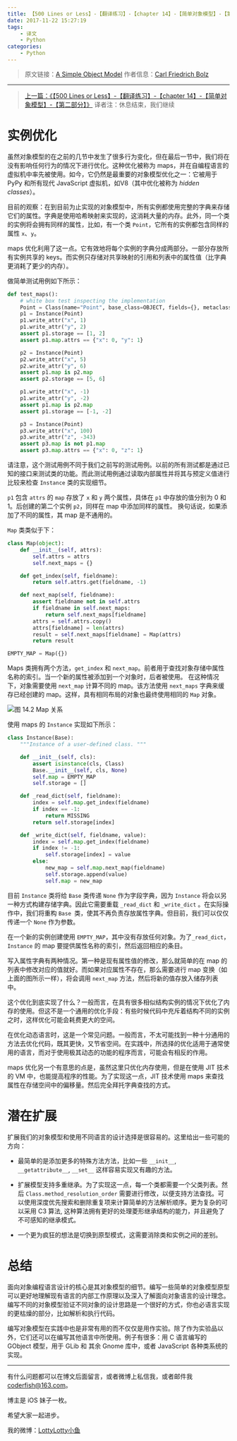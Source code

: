```yaml
---
title: 【500 Lines or Less】-【翻译练习】-【chapter 14】-【简单对象模型】-【第三部分】
date: 2017-11-22 15:27:19
tags:
	- 译文
	- Python
categories:
	- Python
---
```


> 原文链接：[A Simple Object Model](http://aosabook.org/en/500L/a-simple-object-model.html)
> 作者信息：[Carl Friedrich Bolz](https://twitter.com/cfbolz)

----

> [上一篇：《【500 Lines or Less】-【翻译练习】-【chapter 14】-【简单对象模型】-【第二部分】》](http://zhoulingyu.com/2017/10/31/500-Lines-or-Less-14-2/)
> 译者注：休息结束，我们继续

# 实例优化

虽然对象模型的在之前的几节中发生了很多行为变化，但在最后一节中，我们将在没有影响任何行为的情况下进行优化。这种优化被称为 maps，并在自编程语言的虚拟机中率先被使用。如今，它仍然是最重要的对象模型优化之一：它被用于 PyPy 和所有现代 JavaScript 虚拟机，如V8（其中优化被称为 *hidden classes*）。

目前的观察：在到目前为止实现的对象模型中，所有实例都使用完整的字典来存储它们的属性。字典是使用哈希映射来实现的，这消耗大量的内存。此外，同一个类的实例将会拥有同样的属性，比如，有一个类 `Point`，它所有的实例都包含同样的属性 `x`、`y`。

maps 优化利用了这一点。它有效地将每个实例的字典分成两部分。一部分存放所有实例共享的 keys。而实例只存储对共享映射的引用和列表中的属性值（比字典更消耗了更少的内存）。

做简单测试用例如下所示：

```python
def test_maps():
    # white box test inspecting the implementation
    Point = Class(name="Point", base_class=OBJECT, fields={}, metaclass=TYPE)
    p1 = Instance(Point)
    p1.write_attr("x", 1)
    p1.write_attr("y", 2)
    assert p1.storage == [1, 2]
    assert p1.map.attrs == {"x": 0, "y": 1}

    p2 = Instance(Point)
    p2.write_attr("x", 5)
    p2.write_attr("y", 6)
    assert p1.map is p2.map
    assert p2.storage == [5, 6]

    p1.write_attr("x", -1)
    p1.write_attr("y", -2)
    assert p1.map is p2.map
    assert p1.storage == [-1, -2]

    p3 = Instance(Point)
    p3.write_attr("x", 100)
    p3.write_attr("z", -343)
    assert p3.map is not p1.map
    assert p3.map.attrs == {"x": 0, "z": 1}
```

<!-- More -->

请注意，这个测试用例不同于我们之前写的测试用例。以前的所有测试都是通过已知的接口来测试类的功能。而此测试用例通过读取内部属性并将其与预定义值进行比较来检查 `Instance` 类的实现细节。

`p1` 包含 `attrs` 的 `map` 存放了 `x` 和 `y` 两个属性，具体在 `p1` 中存放的值分别为 0 和 1。后创建的第二个实例 `p2`，同样在 map 中添加同样的属性。 换句话说，如果添加了不同的属性，其 map 是不通用的。

`Map` 类类似于下：

```python
class Map(object):
    def __init__(self, attrs):
        self.attrs = attrs
        self.next_maps = {}

    def get_index(self, fieldname):
        return self.attrs.get(fieldname, -1)

    def next_map(self, fieldname):
        assert fieldname not in self.attrs
        if fieldname in self.next_maps:
            return self.next_maps[fieldname]
        attrs = self.attrs.copy()
        attrs[fieldname] = len(attrs)
        result = self.next_maps[fieldname] = Map(attrs)
        return result

EMPTY_MAP = Map({})
```

Maps 类拥有两个方法，`get_index` 和 `next_map`。前者用于查找对象存储中属性名称的索引。当一个新的属性被添加到一个对象时，后者被使用。 在这种情况下，对象需要使用 `next_map` 计算不同的 map。该方法使用 `next_maps` 字典来缓存已经创建的 map。这样，具有相同布局的对象也最终使用相同的 `Map` 对象。


![图 14.2 Map 关系](http://aosabook.org/en/500L/objmodel-images/maptransition.png)

使用 maps 的 `Instance` 实现如下所示：

```python
class Instance(Base):
    """Instance of a user-defined class. """

    def __init__(self, cls):
        assert isinstance(cls, Class)
        Base.__init__(self, cls, None)
        self.map = EMPTY_MAP
        self.storage = []

    def _read_dict(self, fieldname):
        index = self.map.get_index(fieldname)
        if index == -1:
            return MISSING
        return self.storage[index]

    def _write_dict(self, fieldname, value):
        index = self.map.get_index(fieldname)
        if index != -1:
            self.storage[index] = value
        else:
            new_map = self.map.next_map(fieldname)
            self.storage.append(value)
            self.map = new_map
```


目前 `Instance` 类将给 `Base` 类传递 `None` 作为字段字典，因为 `Instance` 将会以另一种方式构建存储字典。因此它需要重载 `_read_dict` 和 `_write_dict` 。在实际操作中，我们将重构 `Base `类，使其不再负责存放属性字典。但目前，我们可以仅仅传递一个 `None` 作为参数。

在一个新的实例创建使用 `EMPTY_MAP`，其中没有存放任何对象。为了`_read_dict`，`Instance` 的 map 要提供属性名称的索引，然后返回相应的条目。

写入属性字典有两种情况。第一种是现有属性值的修改，那么就简单的在 map 的列表中修改对应的值就好。而如果对应属性不存在，那么需要进行 map 变换（如上面的图所示一样），将会调用 `next_map` 方法，然后将新的值存放入储存列表中。

这个优化到底实现了什么？一般而言，在具有很多相似结构实例的情况下优化了内存的使用。但这不是一个通用的优化手段：有些时候代码中充斥着结构不同的实例之时，这样优化可能会耗费更大的空间。

在优化动态语言时，这是一个常见问题。一般而言，不太可能找到一种十分通用的方法去优化代码，既其更快，又节省空间。在实践中，所选择的优化适用于通常使用的语言，而对于使用极其动态的功能的程序而言，可能会有相反的作用。

maps 优化另一个有意思的点是，虽然这里只优化内存使用，但是在使用 JIT 技术 的 VM 中，也能提高程序的性能。为了实现这一点，JIT 技术使用 maps 来查找属性在存储空间中的偏移量。然后完全拜托字典查找的方式。

# 潜在扩展

扩展我们的对象模型和使用不同语言的设计选择是很容易的。这里给出一些可能的方向：

- 最简单的是添加更多的特殊方法方法，比如一些 `__init__`, `__getattribute__`, `__set__` 这样容易实现又有趣的方法。

- 扩展模型支持多重继承。为了实现这一点，每一个类都需要一个父类列表。然后 `Class.method_resolution_order` 需要进行修改，以便支持方法查找。可以使用深度优先搜索和删除重复项来计算简单的方法解析顺序。更为复杂的可以采用 C3 算法, 这种算法拥有更好的处理菱形继承结构的能力，并且避免了不可感知的继承模式。

- 一个更为疯狂的想法是切换到原型模式，这需要消除类和实例之间的差别。

# 总结

面向对象编程语言设计的核心是其对象模型的细节。编写一些简单的对象模型原型可以更好地理解现有语言的内部工作原理以及深入了解面向对象语言的设计理念。编写不同的对象模型验证不同对象的设计思路是一个很好的方式，你也必语言实现的更枯燥的部分，比如解析和执行代码。

编写对象模型在实践中也是非常有用的而不仅仅是用作实验。除了作为实验品以外，它们还可以在编写其他语言中所使用。例子有很多：用 C 语言编写的 GObject 模型，用于 GLib 和 其余 Gnome 库中，或者 JavaScript 各种类系统的实现。


----

有什么问题都可以在博文后面留言，或者微博上私信我，或者邮件我 <coderfish@163.com>。

博主是 iOS 妹子一枚。

希望大家一起进步。

我的微博：[LottyLotty小鱼](http://weibo.com/coderfish/)

